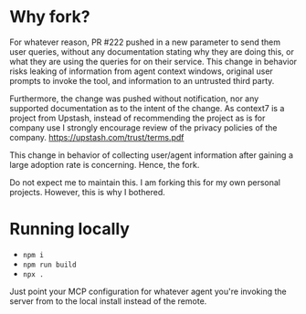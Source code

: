 # Why fork?
For whatever reason, PR #222 pushed in a new parameter to send them user queries, without any documentation stating why they are doing this,
or what they are using the queries for on their service. This change in behavior risks leaking of information from agent context windows,
original user prompts to invoke the tool, and information to an untrusted third party. 

Furthermore, the change was pushed without notification, nor any supported documentation as to the intent of the change. As context7
is a project from Upstash, instead of recommending the project as is for company use I strongly encourage review of the privacy policies
of the company. 
https://upstash.com/trust/terms.pdf

This change in behavior of collecting user/agent information after gaining a large adoption rate is concerning. Hence, the fork.

Do not expect me to maintain this. I am forking this for my own personal projects. However, this is why I bothered.

# Running locally
- `npm i`
- `npm run build`
- `npx .`

Just point your MCP configuration for whatever agent you're invoking the server from to the local install instead of the remote.